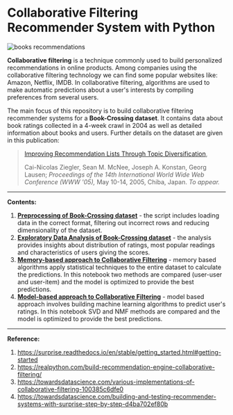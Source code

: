 # Collaborative Filtering Recommender System with Python

![books recommendations](img/books_header.jpg)



**Collaborative filtering** is a technique commonly used to build personalized recommendations in online products. Among companies using the collaborative filtering technology we can find some popular websites like: Amazon, Netflix, IMDB. In collaborative filtering, algorithms are used to make automatic predictions about a user's interests by compiling preferences from several users.

The main focus of this repository is to build collaborative filtering recommender systems for a **Book-Crossing dataset**. It contains data about book ratings collected in a 4-week crawl in 2004 as well as detailed information about books and users. Further details on the dataset are given in this publication:

> [Improving Recommendation Lists Through Topic Diversification](http://www2.informatik.uni-freiburg.de/~dbis/Publications/05/WWW05.html),
>
> Cai-Nicolas Ziegler, Sean M. McNee, Joseph A. Konstan, Georg Lausen; *Proceedings of the 14th International World Wide Web Conference (WWW '05),* May 10-14, 2005, Chiba, Japan. *To appear.*



------

**Contents:**

1. [**Preprocessing of Book-Crossing dataset**](book-crossing-preprocessing.ipynb) - the script includes loading data in the correct format, filtering out incorrect rows and reducing dimensionality of the dataset.
2. [**Exploratory Data Analysis of Book-Crossing dataset**](book-crossing-eda.ipynb) - the analysis provides insights about distribution of ratings, most popular readings and characteristics of users giving the scores.
3. [**Memory-based approach to Collaborative Filtering**](collaborative-filtering-memory-based.ipynb) - memory based algorithms apply statistical techniques to the entire dataset to calculate the predictions. In this notebook two methods are compared (user-user and user-item) and the model is optimized to provide the best predictions.
4. [**Model-based approach to Collaborative Filtering**](collaborative-filtering-model-based.ipynb) - model based approach involves building machine learning algorithms to predict user's ratings. In this notebook SVD and NMF methods are compared and the model is optimized to provide the best predictions.

------

**Reference:**

1. https://surprise.readthedocs.io/en/stable/getting_started.html#getting-started
2. https://realpython.com/build-recommendation-engine-collaborative-filtering/
3. https://towardsdatascience.com/various-implementations-of-collaborative-filtering-100385c6dfe0
4. https://towardsdatascience.com/building-and-testing-recommender-systems-with-surprise-step-by-step-d4ba702ef80b